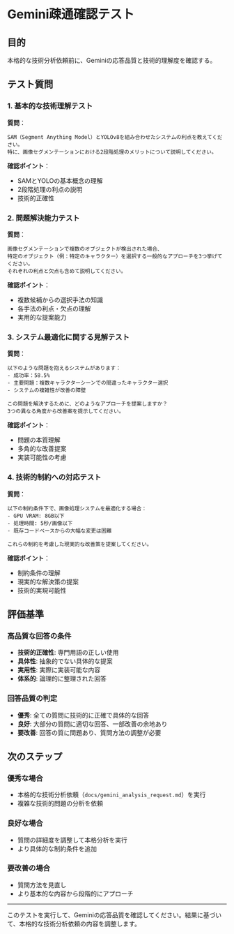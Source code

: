 # Gemini疎通確認テスト

## 目的
本格的な技術分析依頼前に、Geminiの応答品質と技術的理解度を確認する。

## テスト質問

### 1. 基本的な技術理解テスト
**質問**：
```
SAM（Segment Anything Model）とYOLOv8を組み合わせたシステムの利点を教えてください。
特に、画像セグメンテーションにおける2段階処理のメリットについて説明してください。
```

**確認ポイント**：
- SAMとYOLOの基本概念の理解
- 2段階処理の利点の説明
- 技術的正確性

### 2. 問題解決能力テスト
**質問**：
```
画像セグメンテーションで複数のオブジェクトが検出された場合、
特定のオブジェクト（例：特定のキャラクター）を選択する一般的なアプローチを3つ挙げてください。
それぞれの利点と欠点も含めて説明してください。
```

**確認ポイント**：
- 複数候補からの選択手法の知識
- 各手法の利点・欠点の理解
- 実用的な提案能力

### 3. システム最適化に関する見解テスト
**質問**：
```
以下のような問題を抱えるシステムがあります：
- 成功率：58.5%
- 主要問題：複数キャラクターシーンでの間違ったキャラクター選択
- システムの複雑性が改善の障壁

この問題を解決するために、どのようなアプローチを提案しますか？
3つの異なる角度から改善案を提示してください。
```

**確認ポイント**：
- 問題の本質理解
- 多角的な改善提案
- 実装可能性の考慮

### 4. 技術的制約への対応テスト
**質問**：
```
以下の制約条件下で、画像処理システムを最適化する場合：
- GPU VRAM: 8GB以下
- 処理時間: 5秒/画像以下
- 既存コードベースからの大幅な変更は困難

これらの制約を考慮した現実的な改善策を提案してください。
```

**確認ポイント**：
- 制約条件の理解
- 現実的な解決策の提案
- 技術的実現可能性

## 評価基準

### 高品質な回答の条件
- **技術的正確性**: 専門用語の正しい使用
- **具体性**: 抽象的でない具体的な提案
- **実用性**: 実際に実装可能な内容
- **体系的**: 論理的に整理された回答

### 回答品質の判定
- **優秀**: 全ての質問に技術的に正確で具体的な回答
- **良好**: 大部分の質問に適切な回答、一部改善の余地あり
- **要改善**: 回答の質に問題あり、質問方法の調整が必要

## 次のステップ

### 優秀な場合
- 本格的な技術分析依頼（`docs/gemini_analysis_request.md`）を実行
- 複雑な技術的問題の分析を依頼

### 良好な場合
- 質問の詳細度を調整して本格分析を実行
- より具体的な制約条件を追加

### 要改善の場合
- 質問方法を見直し
- より基本的な内容から段階的にアプローチ

---

このテストを実行して、Geminiの応答品質を確認してください。結果に基づいて、本格的な技術分析依頼の内容を調整します。